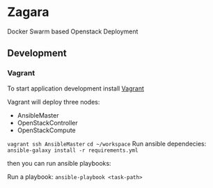 # Zagara

Docker Swarm based Openstack Deployment

## Development

### Vagrant

To start application development install [Vagrant](https://www.vagrantup.com)

Vagrant will deploy three nodes:

- AnsibleMaster
- OpenStackController
- OpenStackCompute

`vagrant ssh AnsibleMaster`
`cd ~/workspace`
Run ansible dependecies: `ansible-galaxy install -r requirements.yml`

then you can run ansible playbooks:

Run a playbook: `ansible-playbook <task-path>`

